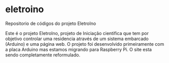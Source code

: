 eletroino
=========

Repositorio de códigos do projeto EletroIno

Este é o projeto EletroIno, projeto de Iniciação cientifica que tem por objetivo controlar uma residencia através de um sistema embarcado (Arduino) e uma página web.
O projeto foi desenvolvido primeiramente com a placa Arduino mas estamos migrando para Raspberry Pi.
O site esta sendo completamente reformulado.
